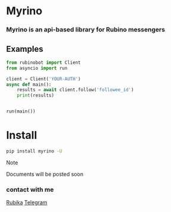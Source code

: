 # Myrino
### Myrino is an api-based library for Rubino messengers


## Examples

```python
from rubinobot import Client
from asyncio import run

client = Client('YOUR-AUTH')
async def main():
    results = await client.follow('followee_id')
    print(results)


run(main())
```

# Install
```bash
pip install myrino -U
```

> [!NOTE]
> Documents will be posted soon


### contact with me
[Rubika](https://rubika.ir/slash_dev)
[Telegram](https://t.me/activate_sh)